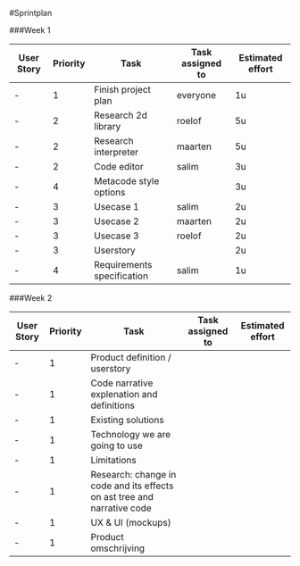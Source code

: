#Sprintplan

###Week 1

| User Story    | Priority      | Task                           | Task assigned to | Estimated effort |
| ------------- | ------------- | ------------------------------ | ---------------- | ---------------- |
|-|1| Finish project plan | everyone | 1u |
|-|2| Research 2d library| roelof | 5u |
|-|2| Research interpreter| maarten | 5u | 
|-|2| Code editor| salim | 3u | 
|-|4| Metacode style options | | 3u |
|-|3| Usecase 1 | salim | 2u |
|-|3| Usecase 2 | maarten | 2u |
|-|3| Usecase 3 | roelof | 2u |
|-|3| Userstory |  | 2u |
|-|4| Requirements specification | salim | 1u |


###Week 2

| User Story    | Priority      | Task                           | Task assigned to | Estimated effort |
| ------------- | ------------- | ------------------------------ | ---------------- | ---------------- |
|-|1| Product definition / userstory |  |  |
|-|1| Code narrative explenation and definitions |  |  |
|-|1| Existing solutions |  |  |
|-|1| Technology we are going to use |  |  |
|-|1| Limitations |  |  |
|-|1| Research: change in code and its effects on ast tree and narrative code |  |  |
|-|1| UX & UI (mockups) |  |  |
|-|1| Product omschrijving |  |  |
